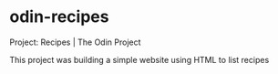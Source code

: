 # odin-recipes
Project: Recipes | The Odin Project

This project was building a simple website using HTML to list recipes